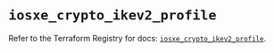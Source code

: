 # `iosxe_crypto_ikev2_profile`

Refer to the Terraform Registry for docs: [`iosxe_crypto_ikev2_profile`](https://registry.terraform.io/providers/ciscodevnet/iosxe/0.9.3/docs/resources/crypto_ikev2_profile).
